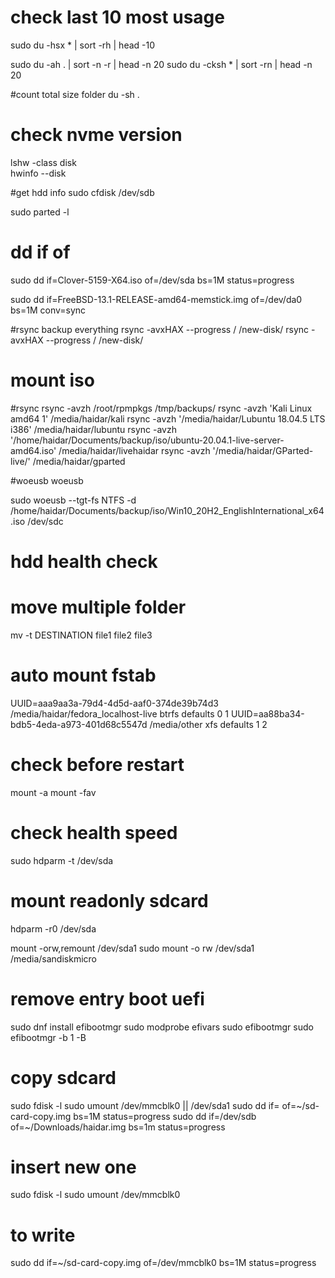 # check last 10 most usage
sudo du -hsx * | sort -rh | head -10

sudo du -ah . | sort -n -r | head -n 20
sudo du -cksh * | sort -rn | head -n 20

#count total size folder
du -sh .

# check nvme version
lshw -class disk  
hwinfo --disk

#get hdd info
sudo cfdisk /dev/sdb

sudo parted -l


# dd if of
sudo dd if=Clover-5159-X64.iso of=/dev/sda bs=1M status=progress

sudo dd if=FreeBSD-13.1-RELEASE-amd64-memstick.img of=/dev/da0 bs=1M conv=sync

#rsync backup everything
rsync -avxHAX --progress / /new-disk/
rsync -avxHAX --progress / /new-disk/

# mount iso



#rsync
rsync -avzh /root/rpmpkgs /tmp/backups/
rsync -avzh 'Kali Linux amd64 1' /media/haidar/kali
rsync -avzh '/media/haidar/Lubuntu 18.04.5 LTS i386' /media/haidar/lubuntu
rsync -avzh '/home/haidar/Documents/backup/iso/ubuntu-20.04.1-live-server-amd64.iso' /media/haidar/livehaidar
rsync -avzh '/media/haidar/GParted-live/' /media/haidar/gparted

#woeusb
woeusb

sudo woeusb --tgt-fs NTFS -d /home/haidar/Documents/backup/iso/Win10_20H2_EnglishInternational_x64.iso /dev/sdc

# hdd health check

# move multiple folder
mv -t DESTINATION file1 file2 file3



# auto mount fstab
UUID=aaa9aa3a-79d4-4d5d-aaf0-374de39b74d3 /media/haidar/fedora_localhost-live btrfs defaults  0  1
UUID=aa88ba34-bdb5-4eda-a973-401d68c5547d /media/other         xfs     defaults        1 2

# check before restart
mount -a
mount -fav

# check health speed
sudo hdparm -t /dev/sda

# mount readonly sdcard
hdparm -r0 /dev/sda

mount -orw,remount /dev/sda1
sudo mount -o rw /dev/sda1 /media/sandiskmicro

# remove entry boot uefi
sudo dnf install efibootmgr
sudo modprobe efivars
sudo efibootmgr
sudo efibootmgr -b 1 -B

# copy sdcard
sudo fdisk -l
sudo umount /dev/mmcblk0 || /dev/sda1
sudo dd if= of=~/sd-card-copy.img bs=1M status=progress
sudo dd if=/dev/sdb of=~/Downloads/haidar.img bs=1m status=progress
# insert new one
sudo fdisk -l
sudo umount /dev/mmcblk0
# to write
sudo dd if=~/sd-card-copy.img of=/dev/mmcblk0 bs=1M status=progress
